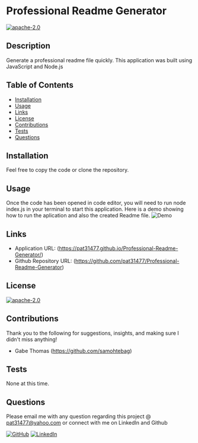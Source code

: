 
# Professional Readme Generator

[![apache-2.0](https://img.shields.io/badge/license-apache--2.0-green?style=plastic)](https://www.apache.org/licenses/LICENSE-2.0)

## Description

  Generate a professional readme file quickly. This application was built using JavaScript and Node.js
  

## Table of Contents
  * [Installation](#installation)
  * [Usage](#usage)
  * [Links](#links)
  * [License](#license)
  * [Contributions](#contributions)
  * [Tests](#tests)
  * [Questions](#questions)
  
  
## Installation

  Feel free to copy the code or clone the repository. 

## Usage

  Once the code has been opened in code editor, you will need to run node index.js in your terminal to start this application.
  Here is a demo showing how to run the aplication and also the created Readme file.
  ![Demo](./Images/ProfessionalReadmeDemo.gif?raw=true "DemoGif")

 ## Links
 
  * Application URL: (https://pat31477.github.io/Professional-Readme-Generator/)
  * Github Repository URL: (https://github.com/pat31477/Professional-Readme-Generator)

## License

  [![apache-2.0](https://img.shields.io/badge/license-apache--2.0-green?style=plastic)](https://www.apache.org/licenses/LICENSE-2.0)

## Contributions

Thank you to the following for suggestions, insights, and making sure I didn't miss anything!

* Gabe Thomas (https://github.com/samohtebag)

## Tests

  None at this time.

## Questions

   Please email me with any question regarding this project @ pat31477@yahoo.com or connect with me on LinkedIn and Github

  [![GitHub](https://img.shields.io/badge/My%20GitHub-Click%20Me!-blueviolet?style=plastic&logo=GitHub)](https://github.com/pat31477) 
  [![LinkedIn](https://img.shields.io/badge/My%20LinkedIn-Click%20Me!-grey?style=plastic&logo=LinkedIn&labelColor=blue)](https://www.linkedin.com/in/patrick-walker-926a35189/)

 
  